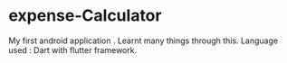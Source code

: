 # expense-Calculator
My first android application . Learnt many things through this.
Language used : Dart with flutter framework.
